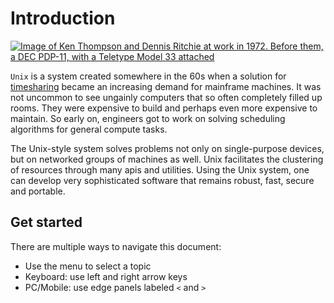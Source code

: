 # Introduction

[![Image of Ken Thompson and Dennis Ritchie at work in 1972. Before them, a DEC PDP-11, with a Teletype Model 33 attached](http://cm.bell-labs.co/who/dmr/ken-and-den.jpg)](http://cm.bell-labs.co/who/dmr/picture.html)

`Unix` is a system created somewhere in the 60s when a solution for [timesharing](https://en.wikipedia.org/wiki/Time-sharing) became an increasing demand for mainframe machines. It was not uncommon to see ungainly computers that so often completely filled up rooms. They were expensive to build and perhaps even more expensive to maintain. So early on, engineers got to work on solving scheduling algorithms for general compute tasks.

The Unix-style system solves problems not only on single-purpose devices, but on networked groups of machines as well. Unix facilitates the clustering of resources through many apis and utilities. Using the Unix system, one can develop very sophisticated software that remains robust, fast, secure and portable.

## Get started

There are multiple ways to navigate this document:

 * Use the menu to select a topic
 * Keyboard: use left and right arrow keys 
 * PC/Mobile: use edge panels labeled `<` and `>`

